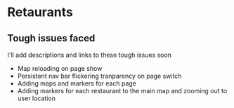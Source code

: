 # Retaurants

## Tough issues faced
I'll add descriptions and links to these tough issues soon

- Map reloading on page show
- Persistent nav bar flickering tranparency on page switch
- Adding maps and markers for each page
- Adding markers for each restaurant to the main map and zooming out to user location
